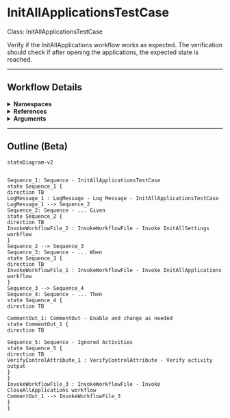 # InitAllApplicationsTestCase
Class: InitAllApplicationsTestCase

Verify if the InitAllApplications workflow works as expected.
The verification should check if after opening the applications, the expected state is reached.

<hr />

## Workflow Details
<details>
    <summary>
    <b>Namespaces</b>
    </summary>

    - Microsoft.VisualBasic
- Microsoft.VisualBasic.Activities
- System
- System.Activities
- System.Activities.DynamicUpdate
- System.Activities.Expressions
- System.Activities.Statements
- System.Activities.Validation
- System.Activities.XamlIntegration
- System.Collections
- System.Collections.Generic
- System.Collections.ObjectModel
- System.Data
- System.Diagnostics
- System.Drawing
- System.IO
- System.Linq
- System.Linq.Expressions
- System.Net.Mail
- System.Reflection
- System.Runtime.InteropServices
- System.Runtime.Serialization
- System.Text
- System.Windows.Markup
- System.Xml
- System.Xml.Linq
- UiPath.Core
- UiPath.Core.Activities
- UiPath.Shared.Activities
- UiPath.Testing
- UiPath.Testing.Activities


</details>
<details>
    <summary>
    <b>References</b>
    </summary>

    - Microsoft.CSharp
- Microsoft.VisualBasic
- PresentationCore
- PresentationFramework
- System
- System.Activities
- System.ComponentModel.Composition
- System.ComponentModel.TypeConverter
- System.Core
- System.Data
- System.Data.Common
- System.Drawing
- System.Linq
- System.ObjectModel
- System.Private.CoreLib
- System.Runtime.Serialization
- System.ServiceModel
- System.ServiceModel.Activities
- System.ValueTuple
- System.Xaml
- System.Xml
- System.Xml.Linq
- UiPath.Excel
- UiPath.Excel.Activities
- UiPath.System.Activities
- UiPath.Testing
- UiPath.Testing.Activities
- UiPath.Workflow
- WindowsBase


</details>
<details>
    <summary>
    <b>Arguments</b>
    </summary>

    <table><tr><th>Name</th><th>Direction</th><th>Type</th><th>Description</th></tr></table>
    
</details>

<hr />

## Outline (Beta)

```mermaid
stateDiagram-v2


Sequence_1: Sequence - InitAllApplicationsTestCase
state Sequence_1 {
direction TB
LogMessage_1 : LogMessage - Log Message - InitAllApplicationsTestCase
LogMessage_1 --> Sequence_2
Sequence_2: Sequence - ... Given
state Sequence_2 {
direction TB
InvokeWorkflowFile_2 : InvokeWorkflowFile - Invoke InitAllSettings workflow
}
Sequence_2 --> Sequence_3
Sequence_3: Sequence - ... When
state Sequence_3 {
direction TB
InvokeWorkflowFile_1 : InvokeWorkflowFile - Invoke InitAllApplications workflow
}
Sequence_3 --> Sequence_4
Sequence_4: Sequence - ... Then
state Sequence_4 {
direction TB

CommentOut_1: CommentOut - Enable and change as needed
state CommentOut_1 {
direction TB

Sequence_5: Sequence - Ignored Activities
state Sequence_5 {
direction TB
VerifyControlAttribute_1 : VerifyControlAttribute - Verify activity output
}
}
InvokeWorkflowFile_3 : InvokeWorkflowFile - Invoke CloseAllApplications workflow
CommentOut_1 --> InvokeWorkflowFile_3
}
}
```